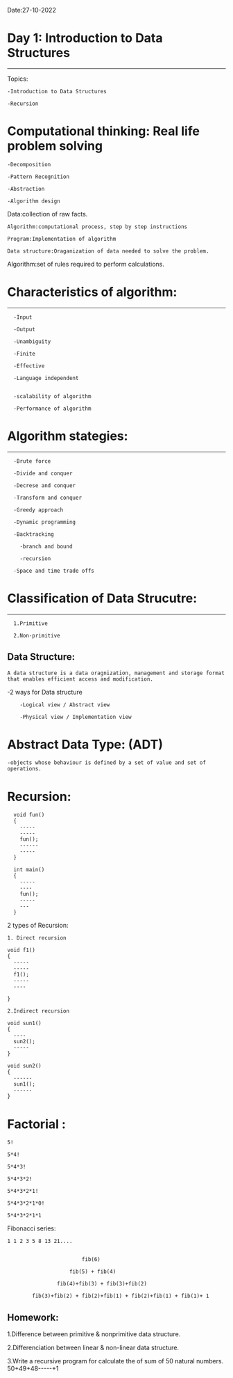Date:27-10-2022
# Day 1: Introduction to Data Structures
-----------------------------------------

  Topics:
  
    -Introduction to Data Structures 
    
    -Recursion
    
	  
# Computational thinking: Real life problem solving

    -Decomposition
    
    -Pattern Recognition
    
    -Abstraction
    
    -Algorithm design

	
Data:collection of raw facts.

	Algorithm:computational process, step by step instructions

	Program:Implementation of algorithm

	Data structure:Oraganization of data needed to solve the problem.

	
  
Algorithm:set of rules required to perform calculations.

# Characteristics of algorithm:
-------------------------------

	  -Input

	  -Output

	  -Unambiguity

	  -Finite

	  -Effective

	  -Language independent


	  -scalability of algorithm

	  -Performance of algorithm


# Algorithm stategies:
--------------------

	  -Brute force

	  -Divide and conquer

	  -Decrese and conquer

	  -Transform and conquer

	  -Greedy approach

	  -Dynamic programming

	  -Backtracking

	    -branch and bound

	    -recursion

	  -Space and time trade offs
	  

# Classification of Data Strucutre:
----------------------------------

	  1.Primitive 

	  2.Non-primitive

Data Structure:
----------------
	A data structure is a data oragnization, management and storage format that enables efficient access and modification.

-2 ways for Data structure	

		-Logical view / Abstract view
    
		-Physical view / Implementation view
	
# Abstract Data Type: (ADT)

	-objects whose behaviour is defined by a set of value and set of operations.

	
# Recursion:

	  void fun()
	  {
	    -----
	    -----
	    fun();
	    ------
	    -----
	  }

	  int main()
	  {
	    -----
	    ----
	    fun();
	    -----
	    ---
	  }
  
2 types of Recursion:

    1. Direct recursion

    void f1()
    {
      -----
      -----
      f1();
      -----
      ----

    }
    
    2.Indirect recursion

    void sun1()
    {
      ----
      sun2();
      -----
    }

    void sun2()
    {
      ------
      sun1();
      ------
    }
	
  
# Factorial :
	5!

	5*4!

	5*4*3!

	5*4*3*2!

	5*4*3*2*1!

	5*4*3*2*1*0!

	5*4*3*2*1*1

Fibonacci series:

	1 1 2 3 5 8 13 21....


							fib(6)
							
						fib(5) + fib(4)

					fib(4)+fib(3) + fib(3)+fib(2)

			fib(3)+fib(2) + fib(2)+fib(1) + fib(2)+fib(1) + fib(1)+ 1



  
Homework:
----------

1.Difference between primitive & nonprimitive data structure.

2.Differenciation between linear & non-linear data structure.

3.Write a recursive program for calculate the of sum of 50 natural numbers.
    50+49+48-----+1
